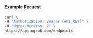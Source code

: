 
#### Example Request

```bash 
curl \
-H "Authorization: Bearer {API_KEY}" \
-H "Ngrok-Version: 2" \
https://api.ngrok.com/endpoints
